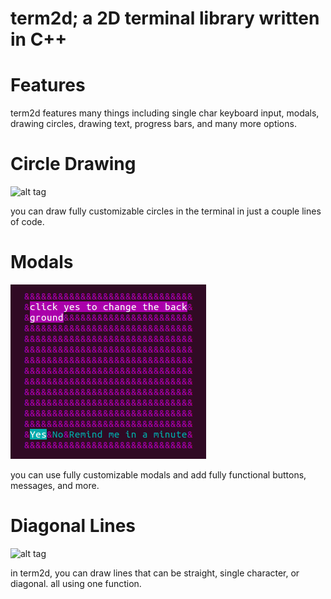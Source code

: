 # term2d; a 2D terminal library written in C++

# Features

term2d features many things including single char keyboard input, modals, drawing circles, drawing text, progress bars, and many more options.

# Circle Drawing

![alt tag](https://cloud.githubusercontent.com/assets/17098412/20868492/ab10b248-ba33-11e6-9b60-78297c57ef4d.png)

you can draw fully customizable circles in the terminal in just a couple lines of code.

# Modals

![alt tag](https://raw.githubusercontent.com/emd22/term2d/master/screenies/Modal.png)

you can use fully customizable modals and add fully functional buttons, messages, and more.

# Diagonal Lines

![alt tag](https://cloud.githubusercontent.com/assets/17098412/20868491/aa181d5e-ba33-11e6-9c9c-af9e6587f19c.png)

in term2d, you can draw lines that can be straight, single character, or diagonal. all using one function.

